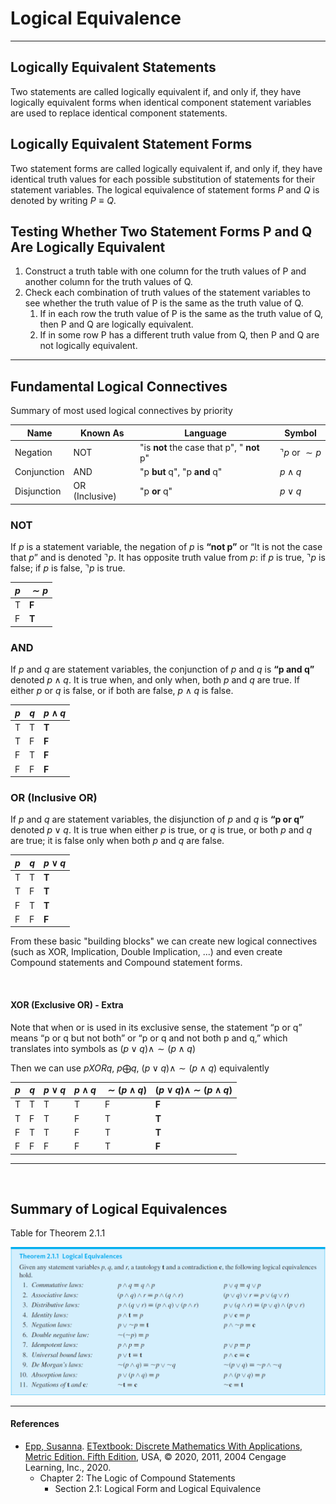 # Logical Equivalence

---

## Logically Equivalent Statements
Two statements are called logically equivalent if, and only if, they have logically
equivalent forms when identical component statement variables are used to
replace identical component statements.

## Logically Equivalent Statement Forms
Two statement forms are called logically equivalent if, and only if, they have identical
truth values for each possible substitution of statements for their statement
variables. The logical equivalence of statement forms $P$ and $Q$ is denoted by writing $P \equiv Q$.

## Testing Whether Two Statement Forms P and Q Are Logically Equivalent
1. Construct a truth table with one column for the truth values of P and another column for the truth values of Q.
2. Check each combination of truth values of the statement variables to see whether the truth value of P is the same as the truth value of Q.
   1. If in each row the truth value of P is the same as the truth value of Q, then P and Q are logically equivalent.
   2. If in some row P has a different truth value from Q, then P and Q are not logically equivalent.

---

## Fundamental Logical Connectives

Summary of most used logical connectives by priority 

| **Name**      | **Known As**       | **Language**                               | **Symbol**                |
|---------------|--------------------|--------------------------------------------|---------------------------|
| Negation      | NOT                | "is **not** the case that p", " **not** p" | $\urcorner p$ or $\sim p$ |                                                 
| Conjunction   | AND                | "p **but** q", "p **and** q"               | $p \wedge q$              |                                                
| Disjunction   | OR (Inclusive)     | "p **or** q"                               | $p \vee q$                |                                                 

### NOT
If $p$ is a statement variable, the negation of $p$ is **“not p”** or “It is not the case that $p$”
and is denoted $\urcorner p$. It has opposite truth value from $p$: if $p$ is true, $\urcorner p$ is false; if $p$ is
false, $\urcorner p$ is true.

| $p$ | $\sim p$ |
|-----|----------|
| T   | **F**    |
| F   | **T**    |


### AND
If $p$ and $q$ are statement variables, the conjunction of $p$ and $q$ is **“p and q”** denoted 
$p \wedge q$. It is true when, and only when, both $p$ and $q$ are true. If either $p$ or $q$ is false, 
or if both are false, $p \wedge q$ is false.

| $p$ | $q$ | $p \wedge q$ |
|-----|-----|--------------|
| T   | T   | **T**        |
| T   | F   | **F**        |
| F   | T   | **F**        |
| F   | F   | **F**        |


### OR (Inclusive OR)
If $p$ and $q$ are statement variables, the disjunction of $p$ and $q$ is **“p or q”** denoted
$p \vee q$. It is true when either $p$ is true, or $q$ is true, or both $p$ and $q$ are true; it is false
only when both $p$ and $q$ are false.

| $p$ | $q$ | $p \vee q$ |
|-----|-----|------------|
| T   | T   | **T**      |
| T   | F   | **T**      |
| F   | T   | **T**      |
| F   | F   | **F**      |


From these basic "building blocks" we can create new logical connectives (such as XOR, Implication, Double Implication, ...) and even
create Compound statements and Compound statement forms.

<br>

#### XOR (Exclusive OR) - Extra
Note that when or is used in its exclusive sense, the statement “p or q” means “p or q but not both” or “p or q and
not both p and q,” which translates into symbols as $(p \vee q) \wedge \sim (p \wedge q)$

Then we can use $p XOR q$, $p \bigoplus q$, $(p \vee q) \wedge \sim (p \wedge q)$ equivalently

| $p$ | $q$ | $p \vee q$ | $p \wedge q$ | $\sim (p \wedge q)$ | $(p \vee q) \wedge \sim (p \wedge q)$ |
|-----|-----|------------|--------------|---------------------|---------------------------------------|
| T   | T   | T          | T            | F                   | **F**                                 |
| T   | F   | T          | F            | T                   | **T**                                 |
| F   | T   | T          | F            | T                   | **T**                                 |
| F   | F   | F          | F            | T                   | **F**                                 |

---

<br>

## Summary of Logical Equivalences

Table for Theorem 2.1.1

![Logical Equivalence](../Resources/logicalequivalence.png)

---

#### References
* [Epp, Susanna](https://condor.depaul.edu/~sepp/). [ETextbook: Discrete Mathematics With Applications, Metric Edition. Fifth Edition](https://condor.depaul.edu/~sepp/DM5e.htm), USA, © 2020, 2011, 2004 Cengage Learning, Inc., 2020.
  * Chapter 2: The Logic of Compound Statements 
    * Section 2.1: Logical Form and Logical Equivalence

